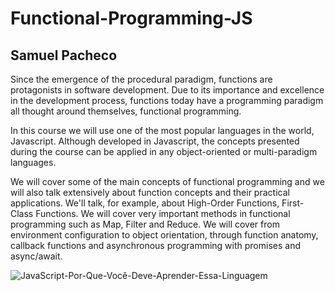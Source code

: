 # Functional-Programming-JS
## Samuel Pacheco 

Since the emergence of the procedural paradigm, functions are protagonists in software development. Due to its importance and excellence in the development process, functions today have a programming paradigm all thought around themselves, functional programming.

In this course we will use one of the most popular languages ​​in the world, Javascript. Although developed in Javascript, the concepts presented during the course can be applied in any object-oriented or multi-paradigm languages.

We will cover some of the main concepts of functional programming and we will also talk extensively about function concepts and their practical applications. We'll talk, for example, about High-Order Functions, First-Class Functions. We will cover very important methods in functional programming such as Map, Filter and Reduce. We will cover from environment configuration to object orientation, through function anatomy, callback functions and asynchronous programming with promises and async/await.

![JavaScript-Por-Que-Você-Deve-Aprender-Essa-Linguagem](https://user-images.githubusercontent.com/87822546/185960814-a2d3a91c-abc6-4bc6-82ca-c6edf1226078.jpeg)
